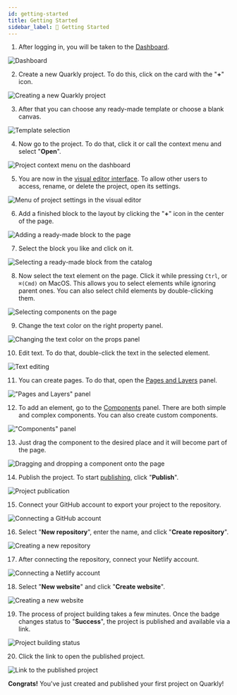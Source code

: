 ```yaml
---
id: getting-started
title: Getting Started
sidebar_label: 🚀 Getting Started
---
```


1. After logging in, you will be taken to the [Dashboard](/interface/dashboard/overview).

![Dashboard](/scr/getting-started-dashboard-default.png)

2. Create a new Quarkly project. To do this, click on the card with the "**+**" icon. 
   
![Creating a new Quarkly project](/scr/getting-started-dashboard-creating.png)

3. After that you can choose any ready-made template or choose a blank canvas.

![Template selection](/scr/template-selection.png)

4. Now go to the project. To do that, click it or call the context menu and select "**Open**". 

![Project context menu on the dashboard](/scr/getting-started-dashboard-opening.png)

5. You are now in the [visual editor interface](/interface/overview). To allow other users to access, rename, or delete the project, open its settings. 

![Menu of project settings in the visual editor](/scr/getting-started-interface-project-actions.png)

6. Add a finished block to the layout by clicking the "**+**" icon in the center of the page. 

![Adding a ready-made block to the page](/scr/getting-started-interface-add-block.png)

7. Select the block you like and click on it. 

![Selecting a ready-made block from the catalog](/scr/getting-started-interface-choose-block.png)

8.  Now select the text element on the page. Click it while pressing `Ctrl`, or `⌘(Cmd)` on MacOS. This allows you to select elements while ignoring parent ones. You can also select child elements by double-clicking them. 

![Selecting components on the page](/scr/getting-started-interface-select-element.png)

9.  Change the text color on the right property panel. 

![Changing the text color on the props panel](/scr/getting-started-interface-edit-font-color.png)

10.  Edit text. To do that, double-click the text in the selected element. 

![Text editing](/scr/getting-started-interface-edit-text.png)

11.  You can create pages. To do that, open the [Pages and Layers](/interface/left-panels/pages-and-layers/overview) panel. 

!["Pages and Layers" panel](/scr/getting-started-interface-pages-and-layers.png)

12.  To add an element, go to the [Components](/interface/components/overview) panel. There are both simple and complex components. You can also create custom components. 

!["Components" panel](/scr/getting-started-interface-components.png)

13. Just drag the component to the desired place and it will become part of the page. 

![Dragging and dropping a component onto the page](/scr/getting-started-interface-add-new-element.png)

14. Publish the project. To start [publishing](/interface/top-bar/publication/overview), click "**Publish**". 

![Project publication](/scr/getting-started-interface-publish-button.png)

15. Connect your GitHub account to export your project to the repository. 

![Connecting a GitHub account](/scr/getting-started-interface-publication-window.png)

16. Select "**New repository**", enter the name, and click "**Create repository**". 

![Creating a new repository](/scr/getting-started-interface-destination-new-repository.png)

17. After connecting the repository, connect your Netlify account. 

![Connecting a Netlify account](/scr/getting-started-interface-publication-netlify.png)

18. Select "**New website**" and click "**Create website**". 

![Creating a new website](/scr/getting-started-interface-publication-netlify-new-site.png)

19. The process of project building takes a few minutes. Once the badge changes status to "**Success**", the project is published and available via a link. 

![Project building status](/scr/getting-started-interface-publication-netlify-status.png)

20. Click the link to open the published project. 

![Link to the published project](/scr/getting-started-interface-publication-netlify-link.png)

**Congrats!** You've just created and published your first project on Quarkly!



